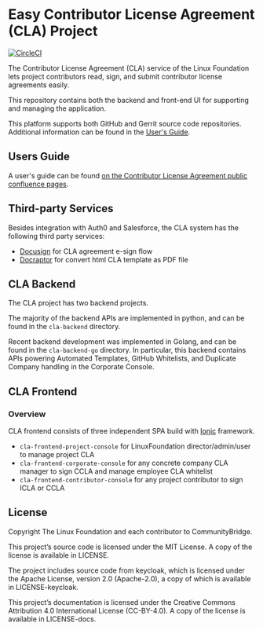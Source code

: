 # Easy Contributor License Agreement (CLA) Project

[![CircleCI](https://circleci.com/gh/communitybridge/easycla.svg?style=svg&circle-token=936fbcd340fff1b26453a2f46ffeab48f4fd3be4)](https://circleci.com/gh/communitybridge/easycla)

The Contributor License Agreement (CLA) service of the Linux Foundation lets
project contributors read, sign, and submit contributor license agreements easily.

 This repository contains both the backend and front-end UI for supporting and
 managing the application.

This platform supports both GitHub and Gerrit source code repositories.
Additional information can be found in the [User's Guide](#users-guide).

## Users Guide

A user's guide can be found
[on the Contributor License Agreement public confluence pages](https://docs.linuxfoundation.org/display/DOCS/Contributor+License+Agreement+User+Guide).

## Third-party Services

Besides integration with Auth0 and Salesforce, the CLA system has the following third party services:

- [Docusign](https://www.docusign.com/) for CLA agreement e-sign flow
- [Docraptor](https://docraptor.com/) for convert html CLA template as PDF file

## CLA Backend

The CLA project has two backend projects.

The majority of the backend APIs are implemented in python, and can be found
in the `cla-backend` directory.

Recent backend development was implemented in Golang, and can be found in the
`cla-backend-go` directory. In particular, this backend contains APIs
powering Automated Templates, GitHub Whitelists, and Duplicate Company
handling in the Corporate Console.

## CLA Frontend

### Overview

CLA frontend consists of three independent SPA build with
[Ionic](https://ionicframework.com/) framework.

- `cla-frontend-project-console` for LinuxFoundation director/admin/user to manage project CLA
- `cla-frontend-corporate-console` for any concrete company CLA manager to sign CCLA and manage employee CLA whitelist
- `cla-frontend-contributor-console` for any project contributor to sign ICLA or CCLA

## License

Copyright The Linux Foundation and each contributor to CommunityBridge.

This project’s source code is licensed under the MIT License. A copy of the
license is available in LICENSE.

The project includes source code from keycloak, which is licensed under the
Apache License, version 2.0 (Apache-2.0), a copy of which is available in
LICENSE-keycloak.

This project’s documentation is licensed under the Creative Commons Attribution
4.0 International License (CC-BY-4.0). A copy of the license is available in
LICENSE-docs.
